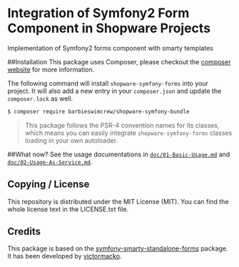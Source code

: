 # Integration of Symfony2 Form Component in Shopware Projects
Implementation of Symfony2 forms component with smarty templates

##Installation
This package uses Composer, please checkout the [composer website](https://getcomposer.org) for more information.

The following command will install `shopware-symfony-forms` into your project. It will also add a new entry in your `composer.json` and update the `composer.lock` as well.

```bash
$ composer require barbieswimcrew/shopware-symfony-bundle
```

> This package follows the PSR-4 convention names for its classes, which means you can easily integrate `shopware-symfony-forms` classes loading in your own autoloader.

##What now?
See the usage documentations in [`doc/01-Basic-Usage.md`][0] and [`doc/02-Usage-As-Service.md`][1]. 

## Copying / License
This repository is distributed under the MIT License (MIT). You can find the whole license text in the LICENSE.txt file.


## Credits
This package is based on the [symfony-smarty-standalone-forms](https://github.com/victormacko/symfony-smarty-standalone-forms) package. It has been developed by [victormacko](http://vtevents.com.au).

[0]: doc/01-Basic-Usage.md
[1]: doc/02-Usage-As-Service.md
